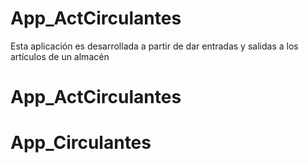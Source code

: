 # App_ActCirculantes
Esta aplicación es desarrollada a partir de dar entradas y salidas a los artículos de un almacén
# App_ActCirculantes
# App_Circulantes
